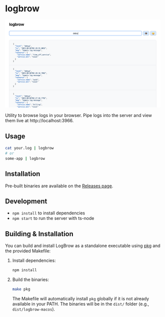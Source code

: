 # logbrow

![LogBrow Screenshot](./screenshot.png)

Utility to browse logs in your browser. Pipe logs into the server and view them live at http://localhost:3966.

## Usage

```sh
cat your.log | logbrow
# or
some-app | logbrow
```

## Installation

Pre-built binaries are available on the [Releases page](https://github.com/mekariavre/logbrow/releases/latest).

## Development

- `npm install` to install dependencies
- `npm start` to run the server with ts-node

## Building & Installation

You can build and install LogBrow as a standalone executable using [pkg](https://github.com/vercel/pkg) and the provided Makefile:

1. Install dependencies:
	```sh
	npm install
	```
2. Build the binaries:
	```sh
	make pkg
	```
	The Makefile will automatically install `pkg` globally if it is not already available in your PATH.
	The binaries will be in the `dist/` folder (e.g., `dist/logbrow-macos`).

